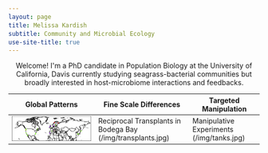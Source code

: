 ```yaml
---
layout: page
title: Melissa Kardish
subtitle: Community and Microbial Ecology
use-site-title: true
---
```

<center>
Welcome! I'm a PhD candidate in Population Biology at the University of California, Davis currently studying seagrass-bacterial communities but broadly interested in host-microbiome interactions and feedbacks.
</center>
  
  Global Patterns | Fine Scale Differences | Targeted Manipulation
------------------|------------------------|-------
 ![Zostera Experimental Network](/img/ZEN_sitemap.jpg)|  Reciprocal Transplants in Bodega Bay (/img/transplants.jpg)|  Manipulative Experiments (/img/tanks.jpg)
